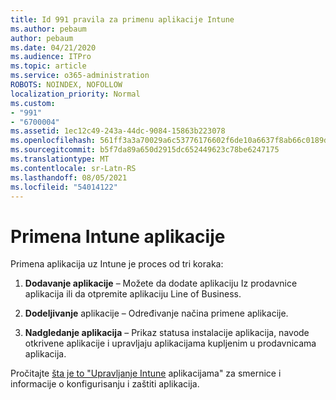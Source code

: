 ```yaml
---
title: Id 991 pravila za primenu aplikacije Intune
ms.author: pebaum
author: pebaum
ms.date: 04/21/2020
ms.audience: ITPro
ms.topic: article
ms.service: o365-administration
ROBOTS: NOINDEX, NOFOLLOW
localization_priority: Normal
ms.custom:
- "991"
- "6700004"
ms.assetid: 1ec12c49-243a-44dc-9084-15863b223078
ms.openlocfilehash: 561ff3a3a70029a6c53776176602f6de10a6637f8ab66c0189d7584220316e87
ms.sourcegitcommit: b5f7da89a650d2915dc652449623c78be6247175
ms.translationtype: MT
ms.contentlocale: sr-Latn-RS
ms.lasthandoff: 08/05/2021
ms.locfileid: "54014122"
---
```

# <a name="intune-app-deployment"></a>Primena Intune aplikacije

Primena aplikacija uz Intune je proces od tri koraka:
  
1. **Dodavanje aplikacije** – Možete da dodate aplikaciju Iz prodavnice aplikacija ili da otpremite aplikaciju Line of Business.

2. **Dodeljivanje** aplikacije – Određivanje načina primene aplikacije.

3. **Nadgledanje aplikacija** – Prikaz statusa instalacije aplikacija, navode otkrivene aplikacije i upravljaju aplikacijama kupljenim u prodavnicama aplikacija.

Pročitajte [šta je to "Upravljanje Intune](https://docs.microsoft.com/intune/app-management) aplikacijama" za smernice i informacije o konfigurisanju i zaštiti aplikacija.
  